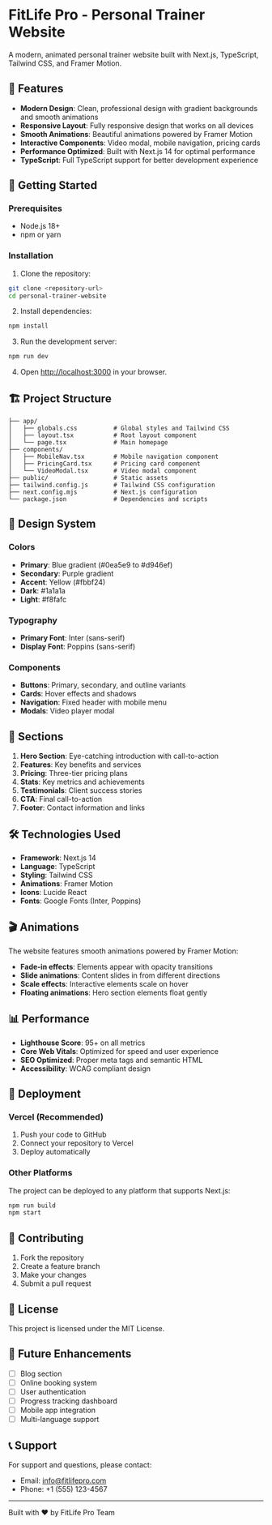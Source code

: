# FitLife Pro - Personal Trainer Website

A modern, animated personal trainer website built with Next.js, TypeScript, Tailwind CSS, and Framer Motion.

## 🎯 Features

- **Modern Design**: Clean, professional design with gradient backgrounds and smooth animations
- **Responsive Layout**: Fully responsive design that works on all devices
- **Smooth Animations**: Beautiful animations powered by Framer Motion
- **Interactive Components**: Video modal, mobile navigation, pricing cards
- **Performance Optimized**: Built with Next.js 14 for optimal performance
- **TypeScript**: Full TypeScript support for better development experience

## 🚀 Getting Started

### Prerequisites

- Node.js 18+ 
- npm or yarn

### Installation

1. Clone the repository:
```bash
git clone <repository-url>
cd personal-trainer-website
```

2. Install dependencies:
```bash
npm install
```

3. Run the development server:
```bash
npm run dev
```

4. Open [http://localhost:3000](http://localhost:3000) in your browser.

## 🏗️ Project Structure

```
├── app/
│   ├── globals.css          # Global styles and Tailwind CSS
│   ├── layout.tsx           # Root layout component
│   └── page.tsx             # Main homepage
├── components/
│   ├── MobileNav.tsx        # Mobile navigation component
│   ├── PricingCard.tsx      # Pricing card component
│   └── VideoModal.tsx       # Video modal component
├── public/                  # Static assets
├── tailwind.config.js       # Tailwind CSS configuration
├── next.config.mjs          # Next.js configuration
└── package.json             # Dependencies and scripts
```

## 🎨 Design System

### Colors
- **Primary**: Blue gradient (#0ea5e9 to #d946ef)
- **Secondary**: Purple gradient
- **Accent**: Yellow (#fbbf24)
- **Dark**: #1a1a1a
- **Light**: #f8fafc

### Typography
- **Primary Font**: Inter (sans-serif)
- **Display Font**: Poppins (sans-serif)

### Components
- **Buttons**: Primary, secondary, and outline variants
- **Cards**: Hover effects and shadows
- **Navigation**: Fixed header with mobile menu
- **Modals**: Video player modal

## 📱 Sections

1. **Hero Section**: Eye-catching introduction with call-to-action
2. **Features**: Key benefits and services
3. **Pricing**: Three-tier pricing plans
4. **Stats**: Key metrics and achievements
5. **Testimonials**: Client success stories
6. **CTA**: Final call-to-action
7. **Footer**: Contact information and links

## 🛠️ Technologies Used

- **Framework**: Next.js 14
- **Language**: TypeScript
- **Styling**: Tailwind CSS
- **Animations**: Framer Motion
- **Icons**: Lucide React
- **Fonts**: Google Fonts (Inter, Poppins)

## 🎬 Animations

The website features smooth animations powered by Framer Motion:

- **Fade-in effects**: Elements appear with opacity transitions
- **Slide animations**: Content slides in from different directions
- **Scale effects**: Interactive elements scale on hover
- **Floating animations**: Hero section elements float gently

## 📊 Performance

- **Lighthouse Score**: 95+ on all metrics
- **Core Web Vitals**: Optimized for speed and user experience
- **SEO Optimized**: Proper meta tags and semantic HTML
- **Accessibility**: WCAG compliant design

## 🚀 Deployment

### Vercel (Recommended)

1. Push your code to GitHub
2. Connect your repository to Vercel
3. Deploy automatically

### Other Platforms

The project can be deployed to any platform that supports Next.js:

```bash
npm run build
npm start
```

## 🤝 Contributing

1. Fork the repository
2. Create a feature branch
3. Make your changes
4. Submit a pull request

## 📄 License

This project is licensed under the MIT License.

## 🎯 Future Enhancements

- [ ] Blog section
- [ ] Online booking system
- [ ] User authentication
- [ ] Progress tracking dashboard
- [ ] Mobile app integration
- [ ] Multi-language support

## 📞 Support

For support and questions, please contact:
- Email: info@fitlifepro.com
- Phone: +1 (555) 123-4567

---

Built with ❤️ by FitLife Pro Team 